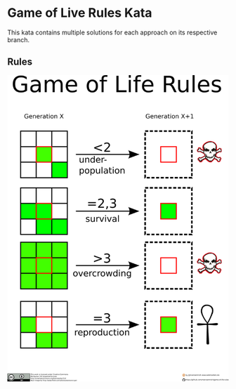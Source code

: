 # Game of Live Rules Kata

This kata contains multiple solutions for each approach on its respective branch.

## Rules
![Pdf](doc/gol_rules.png)